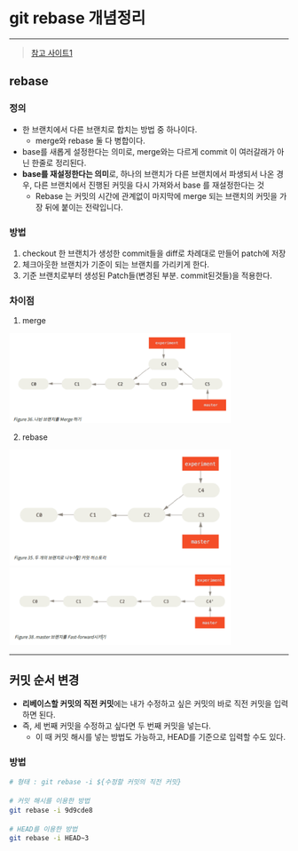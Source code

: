 # git rebase 개념정리

---

>[참고 사이트1](https://wormwlrm.github.io/2020/09/03/Git-rebase-with-interactive-option.html)

## rebase

### 정의

- 한 브랜치에서 다른 브랜치로 합치는 방법 중 하나이다. 
  - merge와 rebase 둘 다 병합이다. 
- base를 새롭게 설정한다는 의미로, merge와는 다르게 commit 이 여러갈래가 아닌 한줄로 정리된다. 
- **base를 재설정한다는 의미**로, 하나의 브랜치가 다른 브랜치에서 파생되서 나온 경우, 다른 브랜치에서 진행된 커밋을 다시 가져와서 base 를 재설정한다는 것
  - Rebase 는 커밋의 시간에 관계없이 마지막에 merge 되는 브랜치의 커밋을 가장 뒤에 붙이는 전략입니다.

### 방법

1. checkout 한 브랜치가 생성한 commit들을 diff로 차례대로 만들어 patch에 저장
2. 체크아웃한 브랜치가 기준이 되는 브랜치를 가리키게 한다. 
3. 기준 브랜치로부터 생성된 Patch들(변경된 부분. commit된것들)을 적용한다. 

### 차이점

1. merge

<img src="./images/rebase.png" width="400">

2. rebase

<img src="./images/rebase1.png" width="400">

<img src="./images/rebase2.png" width="400">

---

## 커밋 순서 변경

- **리베이스할 커밋의 직전 커밋**에는 내가 수정하고 싶은 커밋의 바로 직전 커밋을 입력하면 된다. 
- 즉, 세 번째 커밋을 수정하고 싶다면 두 번째 커밋을 넣는다. 
  - 이 때 커밋 해시를 넣는 방법도 가능하고, HEAD를 기준으로 입력할 수도 있다. 

### 방법

```bash
# 형태 : git rebase -i ${수정할 커밋의 직전 커밋}

# 커밋 해시를 이용한 방법
git rebase -i 9d9cde8

# HEAD를 이용한 방법
git rebase -i HEAD~3
```

